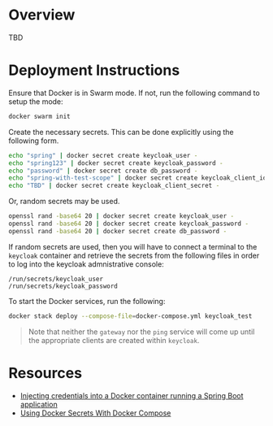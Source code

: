 # Overview
TBD

# Deployment Instructions
Ensure that Docker is in Swarm mode. If not, run the following command to setup the mode:
```bash
docker swarm init
```
Create the necessary secrets. This can be done explicitly using the following form.
```bash
echo "spring" | docker secret create keycloak_user -
echo "spring123" | docker secret create keycloak_password -
echo "password" | docker secret create db_password -
echo "spring-with-test-scope" | docker secret create keycloak_client_id -
echo "TBD" | docker secret create keycloak_client_secret -
```
Or, random secrets may be used.
```bash
openssl rand -base64 20 | docker secret create keycloak_user -
openssl rand -base64 20 | docker secret create keycloak_password -
openssl rand -base64 20 | docker secret create db_password -
```
If random secrets are used, then you will have to connect a terminal to the `keycloak` container and retrieve the secrets from the following files in order to log into the keycloak admnistrative console:
```
/run/secrets/keycloak_user
/run/secrets/keycloak_password
```
To start the Docker services, run the following:
```bash
docker stack deploy --compose-file=docker-compose.yml keycloak_test
```
> Note that neither the `gateway` nor the `ping` service will come up until the appropriate clients are created within `keycloak`.

# Resources
* [Injecting credentials into a Docker container running a Spring Boot application](https://bmuschko.com/blog/docker-secret-spring-boot/)
* [Using Docker Secrets With Docker Compose](https://www.rockyourcode.com/using-docker-secrets-with-docker-compose/)